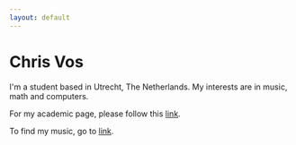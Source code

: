 ```yaml
---
layout: default
---
```


# Chris Vos

I'm a student based in Utrecht, The Netherlands.
My interests are in music, math and computers.

For my academic page, please follow this [link](./math).

To find my music, go to [link](./music).
